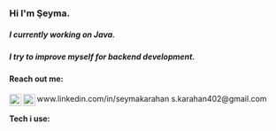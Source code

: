 

### Hi I'm Şeyma.
<h5> I currently working on Java.
<h5> I try to improve myself for backend development.


#### Reach out me:
<img  width="22" src="https://unpkg.com/simple-icons@v8/icons/linkedin.svg" align="left" />
www.linkedin.com/in/seymakarahan
<img  width="22" src="https://unpkg.com/simple-icons@v8/icons/gmail.svg" align="left" />
s.karahan402@gmail.com

#### Tech i use:



